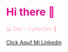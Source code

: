 <h1 style="color: #E10D89;">Hi there 👋</h1>
<p style="color: lightpink"> 💻 Dev - CyberSec 🔐 </p>
<p><a href=" www.linkedin.com/in/gabrielamoya07" >Click Aquí! Mi Linkedin  </br></a>  </p>

<!--
**gabyBot/gabyBot** is a ✨ _special_ ✨ repository because its `README.md` (this file) appears on your GitHub profile.

Here are some ideas to get you started:

- 🔭 I’m currently working on ...
- 🌱 I’m currently learning CyberSec
-  I’m looking to collaborate on ...
- 🤔 I’m looking for help with ...
- 💬 Ask me about ...
- 📫 How to reach me: ...
- 😄 Pronouns: ...
- ⚡ Fun fact: ...
-->

